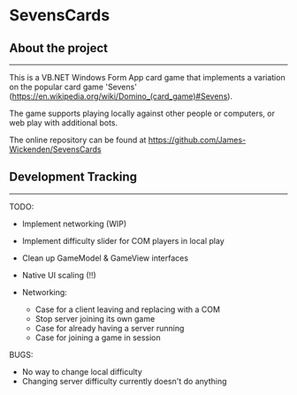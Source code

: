 # SevensCards

## About the project

---
This is a VB.NET Windows Form App card game that implements a variation on the popular card game 'Sevens' (<https://en.wikipedia.org/wiki/Domino_(card_game)#Sevens>).

The game supports playing locally against other people or computers, or web play with additional bots.

The online repository can be found at <https://github.com/James-Wickenden/SevensCards>

## Development Tracking

---

TODO:

- Implement networking (WIP)
- Implement difficulty slider for COM players in local play
- Clean up GameModel & GameView interfaces
- Native UI scaling (!!)

- Networking:
  - Case for a client leaving and replacing with a COM
  - Stop server joining its own game
  - Case for already having a server running
  - Case for joining a game in session

BUGS:

- No way to change local difficulty
- Changing server difficulty currently doesn't do anything
